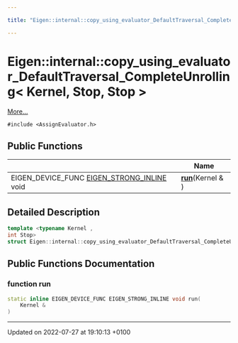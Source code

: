 ```yaml
---

title: "Eigen::internal::copy_using_evaluator_DefaultTraversal_CompleteUnrolling< Kernel, Stop, Stop >"

---
```


# Eigen::internal::copy_using_evaluator_DefaultTraversal_CompleteUnrolling< Kernel, Stop, Stop >



 [More...](#detailed-description)


`#include <AssignEvaluator.h>`

## Public Functions

|                | Name           |
| -------------- | -------------- |
| EIGEN_DEVICE_FUNC <a href="http://example.org/files/macros_8h/#define-eigen-strong-inline">EIGEN_STRONG_INLINE</a> void | **[run](http://example.org/classes/structeigen_1_1internal_1_1copy__using__evaluator__defaulttraversal__completeunrolling_3_01kernel_00_01stop_00_01stop_01_4/#function-run)**(Kernel & ) |

## Detailed Description

```cpp
template <typename Kernel ,
int Stop>
struct Eigen::internal::copy_using_evaluator_DefaultTraversal_CompleteUnrolling< Kernel, Stop, Stop >;
```

## Public Functions Documentation

### function run

```cpp
static inline EIGEN_DEVICE_FUNC EIGEN_STRONG_INLINE void run(
    Kernel & 
)
```


-------------------------------

Updated on 2022-07-27 at 19:10:13 +0100